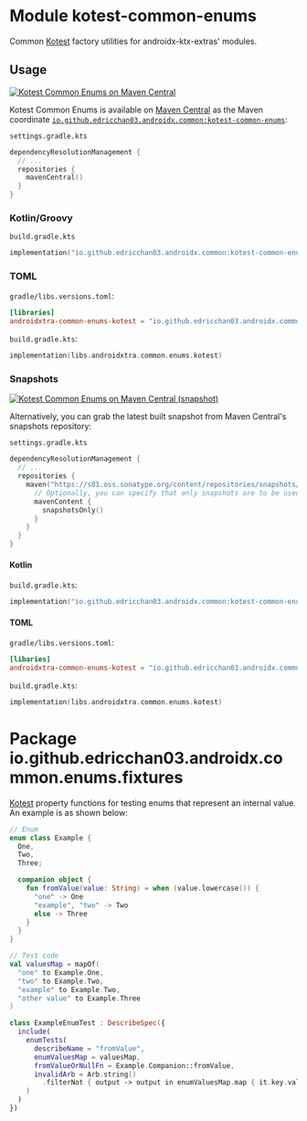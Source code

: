 # Module kotest-common-enums

Common [Kotest](https://kotest.io) factory utilities for androidx-ktx-extras' modules.

## Usage

<a href="https://central.sonatype.com/artifact/io.github.edricchan03.androidx.common/kotest-common-enums"><img src="https://img.shields.io/maven-central/v/io.github.edricchan03.androidx.common/kotest-common-enums?style=for-the-badge&logo=apachemaven&logoColor=%23C71A36&label=Maven%20Central" alt="Kotest Common Enums on Maven Central"></a>

Kotest Common Enums is available on [Maven Central](https://central.sonatype.com) as the Maven
coordinate [`io.github.edricchan03.androidx.common:kotest-common-enums`](https://central.sonatype.com/artifact/io.github.edricchan03.androidx.common/kotest-common-enums):

`settings.gradle.kts`

```kotlin
dependencyResolutionManagement {
  // ...
  repositories {
    mavenCentral()
  }
}
```

### Kotlin/Groovy

`build.gradle.kts`

```kotlin
implementation("io.github.edricchan03.androidx.common:kotest-common-enums:0.1.0")
```

### TOML

`gradle/libs.versions.toml`:

```toml
[libraries]
androidxtra-common-enums-kotest = "io.github.edricchan03.androidx.common:kotest-common-enums:0.1.0"
```

`build.gradle.kts`:

```kotlin
implementation(libs.androidxtra.common.enums.kotest)
```

### Snapshots

<a href="https://s01.oss.sonatype.org/content/repositories/snapshots/io/github/edricchan03/androidx/common/kotest-common-enums/"><img src="https://img.shields.io/maven-metadata/v?metadataUrl=https%3A%2F%2Fs01.oss.sonatype.org%2Fcontent%2Frepositories%2Fsnapshots%2Fio%2Fgithub%2Fedricchan03%2Fandroidx%2Fcommon%2Fkotest-common-enums%2Fmaven-metadata.xml&style=for-the-badge&logo=apachemaven&logoColor=%23C71A36&label=Maven%20Central%20(snapshots)" alt="Kotest Common Enums on Maven Central (snapshot)"></a>

Alternatively, you can grab the latest built snapshot from Maven Central's snapshots
repository:

`settings.gradle.kts`

```kotlin
dependencyResolutionManagement {
  // ...
  repositories {
    maven("https://s01.oss.sonatype.org/content/repositories/snapshots/") {
      // Optionally, you can specify that only snapshots are to be used
      mavenContent {
        snapshotsOnly()
      }
    }
  }
}
```

#### Kotlin

`build.gradle.kts`:

```kotlin
implementation("io.github.edricchan03.androidx.common:kotest-common-enums:0.1.1-SNAPSHOT")
```

#### TOML

`gradle/libs.versions.toml`:

```toml
[libaries]
androidxtra-common-enums-kotest = "io.github.edricchan03.androidx.common:kotest-common-enums:0.1.1-SNAPSHOT"
```

`build.gradle.kts`:

```kotlin
implementation(libs.androidxtra.common.enums.kotest)
```

# Package io.github.edricchan03.androidx.common.enums.fixtures

[Kotest](https://kotest.io) property functions for testing enums that represent
an internal value. An example is as shown below:

```kotlin
// Enum
enum class Example {
  One,
  Two,
  Three;

  companion object {
    fun fromValue(value: String) = when (value.lowercase()) {
      "one" -> One
      "example", "two" -> Two
      else -> Three
    }
  }
}

// Test code
val valuesMap = mapOf(
  "one" to Example.One,
  "two" to Example.Two,
  "example" to Example.Two,
  "other value" to Example.Three
)

class ExampleEnumTest : DescribeSpec({
  include(
    enumTests(
      describeName = "fromValue",
      enumValuesMap = valuesMap,
      fromValueOrNullFn = Example.Companion::fromValue,
      invalidArb = Arb.string()
        .filterNot { output -> output in enumValuesMap.map { it.key.value } }
    )
  )
})
```
